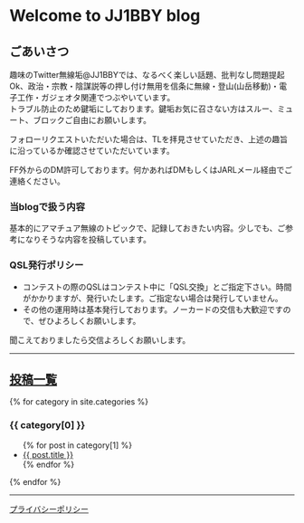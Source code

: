 # Welcome to JJ1BBY blog

## ごあいさつ

趣味のTwitter無線垢@JJ1BBYでは、なるべく楽しい話題、批判なし問題提起Ok、政治・宗教・陰謀説等の押し付け無用を信条に無線・登山(山岳移動)・電子工作・ガジェオタ関連でつぶやいています。   
トラブル防止のため鍵垢にしております。鍵垢お気に召さない方はスルー、ミュート、ブロックご自由にお願いします。 

フォローリクエストいただいた場合は、TLを拝見させていただき、上述の趣旨に沿っているか確認させていただいています。  

FF外からのDM許可しております。何かあればDMもしくはJARLメール経由でご連絡ください。  

### 当blogで扱う内容  
基本的にアマチュア無線のトピックで、記録しておきたい内容。少しでも、ご参考になりそうな内容を投稿しています。  

### QSL発行ポリシー
  
- コンテストの際のQSLはコンテスト中に「QSL交換」とご指定下さい。時間がかかりますが、発行いたします。ご指定ない場合は発行していません。
- その他の運用時は基本発行しております。ノーカードの交信も大歓迎ですので、ぜひよろしくお願いします。  
  
聞こえておりましたら交信よろしくお願いします。  


----
## [投稿一覧](/allposts.md/)

{% for category in site.categories %}
  <h3>{{ category[0] }}</h3>
  <ul>
    {% for post in category[1] %}
      <li><a href="{{ post.url }}">{{ post.title }}</a></li>
    {% endfor %}
  </ul>
{% endfor %}


----  
  
<script src="https://utteranc.es/client.js"
        repo="JJ1BBY/JJ1BBY.github.io"
        issue-term="pathname"
        theme="github-light"
        crossorigin="anonymous"
        async>
</script>
[プライバシーポリシー](/Privacy-Policy.md/)
